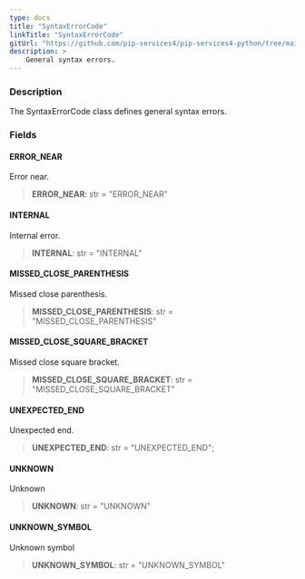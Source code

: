 ```yaml
---
type: docs
title: "SyntaxErrorCode"
linkTitle: "SyntaxErrorCode"
gitUrl: "https://github.com/pip-services4/pip-services4-python/tree/main/pip-services4-expressions-python"
description: > 
    General syntax errors.
---
```


### Description

The SyntaxErrorCode class defines general syntax errors.

### Fields

<span class="hide-title-link">

#### ERROR_NEAR
Error near.
> **ERROR_NEAR**: str = "ERROR_NEAR"

#### INTERNAL
Internal error.
> **INTERNAL**: str = "INTERNAL"

#### MISSED_CLOSE_PARENTHESIS
Missed close parenthesis.
> **MISSED_CLOSE_PARENTHESIS**: str = "MISSED_CLOSE_PARENTHESIS"

#### MISSED_CLOSE_SQUARE_BRACKET
Missed close square bracket.
> **MISSED_CLOSE_SQUARE_BRACKET**: str = "MISSED_CLOSE_SQUARE_BRACKET"

#### UNEXPECTED_END
Unexpected end.
> **UNEXPECTED_END**: str = "UNEXPECTED_END";

#### UNKNOWN
Unknown
> **UNKNOWN**: str = "UNKNOWN"

#### UNKNOWN_SYMBOL
Unknown symbol
> **UNKNOWN_SYMBOL**: str = "UNKNOWN_SYMBOL"


</span>
